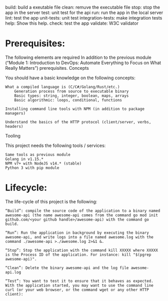 build:  build a exeutable file
clean:  remuve the executable file
stop:  stop the app in the server
test:  unit test for the api
run:  run the app in the local server
lint: test the app
unit-tests:  unit test
integration-tests: make integration tests
help:  Show this help.
check: test the app
validate: W3C validator

# Prerequisites:

The following elements are required In addition to the previous module (“Module 1: Introduction to DevOps: Automate Everything to Focus on What Really Matters”) prerequisites.
Concepts

You should have a basic knowledge on the following concepts:

    What a compiled language is (C/C#/Golang/Rust/etc.)
        Generation process from source to executable binary
        Basic types: string, integer, boolean, maps, arrays
        Basic algorithmic: loops, conditional, functions

    Installing command line tools with NPM (in addition to package managers)

    Understand the basics of the HTTP protocol (client/server, verbs, headers)

Tooling

This project needs the following tools / services:

    Same tools as previous module
    Golang in v1.15.*
    NPM v7+ with NodeJS v14.* (stable)
    Python 3 with pip module
# Lifecycle:
The life-cycle of this project is the following:

    “Build”: compile the source code of the application to a binary named awesome-api (the name awesome-api comes from the command go mod init github.com/<your github handle>/awesome-api) with the command go build.

    “Run”: Run the application in background by executing the binary awesome-api, and write logs into a file named awesome.log with the command ./awesome-api >./awesome.log 2>&1 &.

    “Stop”: Stop the application with the command kill XXXXX where XXXXX is the Process ID of the application. For instance: kill "$(pgrep awesome-api)".

    “Clean”: Delete the binary awesome-api and the log file awesome-api.log

    “Test”: You want to test it to ensure that it behaves as expected. With the application started, you may want to use the command line curl (or your web browser, or the command wget or any other HTTP client):
